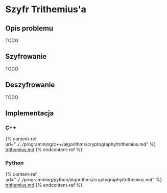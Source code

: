 # Szyfr Trithemius'a

## Opis problemu

TODO

## Szyfrowanie

TODO

## Deszyfrowanie

TODO

## Implementacja

### C++

{% content-ref url="../../programming/c++/algorithms/cryptography/trithemius.md" %}
[trithemius.md](../../programming/c++/algorithms/cryptography/trithemius.md)
{% endcontent-ref %}

### Python

{% content-ref url="../../programming/python/algorithms/cryptography/trithemius.md" %}
[trithemius.md](../../programming/python/algorithms/cryptography/trithemius.md)
{% endcontent-ref %}
